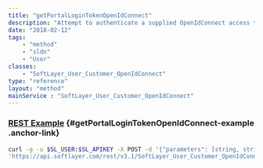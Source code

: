 ```yaml
---
title: "getPortalLoginTokenOpenIdConnect"
description: "Attempt to authenticate a supplied OpenIdConnect access token to the SoftLayer customer portal. If authentication is successful then the API returns a token containing the ID of the authenticated user and a hash key used by the SoftLayer customer portal to maintain authentication. "
date: "2018-02-12"
tags:
    - "method"
    - "sldn"
    - "User"
classes:
    - "SoftLayer_User_Customer_OpenIdConnect"
type: "reference"
layout: "method"
mainService : "SoftLayer_User_Customer_OpenIdConnect"
---
```


### [REST Example](#getPortalLoginTokenOpenIdConnect-example) <a href="/article/rest/"><i class="fas fa-question"></i></a> {#getPortalLoginTokenOpenIdConnect-example .anchor-link} 
```bash
curl -g -u $SL_USER:$SL_APIKEY -X POST -d '{"parameters": [string, string, int, int, string]}' \
'https://api.softlayer.com/rest/v3.1/SoftLayer_User_Customer_OpenIdConnect/getPortalLoginTokenOpenIdConnect'
```
